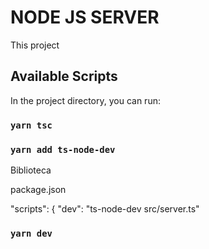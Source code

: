 # NODE JS SERVER

This project

## Available Scripts

In the project directory, you can run:

### `yarn tsc`

### `yarn add ts-node-dev`

Biblioteca

package.json

"scripts": {
"dev": "ts-node-dev src/server.ts"

### `yarn dev`

###
